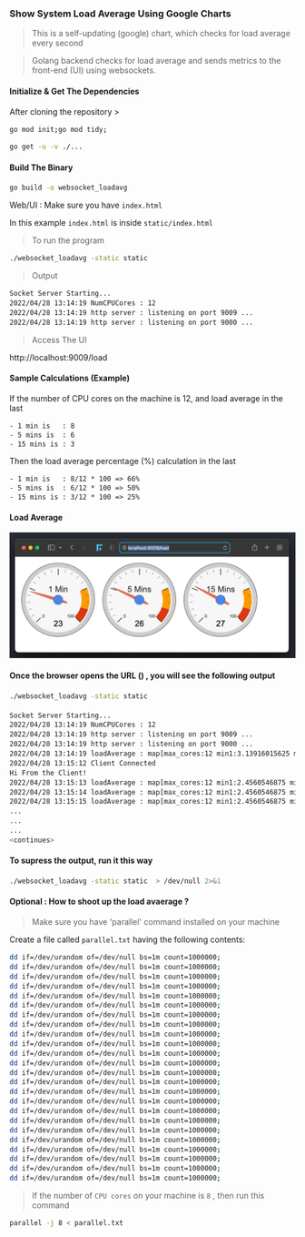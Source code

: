 ### Show System Load Average Using Google Charts

> This is a self-updating (google) chart, which checks for load average every second

> Golang backend checks for load average and sends metrics to the front-end (UI) using websockets.

#### Initialize & Get The Dependencies

After cloning the repository >

```bash
go mod init;go mod tidy;
```

```bash
go get -u -v ./...
```

#### Build The Binary

```bash
go build -o websocket_loadavg
```

Web/UI : Make sure you have `index.html`

In this example `index.html` is inside `static/index.html`

> To run the program

```bash
./websocket_loadavg -static static
```

> Output

```bash
Socket Server Starting...
2022/04/28 13:14:19 NumCPUCores : 12
2022/04/28 13:14:19 http server : listening on port 9009 ...
2022/04/28 13:14:19 http server : listening on port 9000 ...
```

> Access The UI

http://localhost:9009/load

#### Sample Calculations (Example)

If the number of CPU cores on the machine is 12, and load average in the last
```
- 1 min is   : 8
- 5 mins is  : 6
- 15 mins is : 3
```

Then the load average percentage (%) calculation in the last
```
- 1 min is   : 8/12 * 100 => 66%
- 5 mins is  : 6/12 * 100 => 50%
- 15 mins is : 3/12 * 100 => 25%
```

#### Load Average

![plot](./loadavg.jpg)

#### Once the browser opens the URL () , you will see the following output

```bash
./websocket_loadavg -static static

Socket Server Starting...
2022/04/28 13:14:19 NumCPUCores : 12
2022/04/28 13:14:19 http server : listening on port 9009 ...
2022/04/28 13:14:19 http server : listening on port 9000 ...
2022/04/28 13:14:19 loadAverage : map[max_cores:12 min1:3.13916015625 min15:3.267578125 min15_percent:27.229817708333332 min1_percent:26.15966796875 min5:3.34912109375 min5_percent:27.909342447916668]
2022/04/28 13:15:12 Client Connected
Hi From the Client!
2022/04/28 13:15:13 loadAverage : map[max_cores:12 min1:2.4560546875 min15:3.1806640625 min15_percent:26.505533854166668 min1_percent:20.467122395833336 min5:3.10888671875 min5_percent:25.907389322916668]
2022/04/28 13:15:14 loadAverage : map[max_cores:12 min1:2.4560546875 min15:3.1806640625 min15_percent:26.505533854166668 min1_percent:20.467122395833336 min5:3.10888671875 min5_percent:25.907389322916668]
2022/04/28 13:15:15 loadAverage : map[max_cores:12 min1:2.4560546875 min15:3.1806640625 min15_percent:26.505533854166668 min1_percent:20.467122395833336 min5:3.10888671875 min5_percent:25.907389322916668]
...
...
...
<continues>
```

#### To supress the output, run it this way

```bash
./websocket_loadavg -static static  > /dev/null 2>&1
```

#### Optional : How to shoot up the load avaerage ?

> Make sure you have 'parallel' command installed on your machine

Create a file called `parallel.txt` having the following contents:

```bash
dd if=/dev/urandom of=/dev/null bs=1m count=1000000;
dd if=/dev/urandom of=/dev/null bs=1m count=1000000;
dd if=/dev/urandom of=/dev/null bs=1m count=1000000;
dd if=/dev/urandom of=/dev/null bs=1m count=1000000;
dd if=/dev/urandom of=/dev/null bs=1m count=1000000;
dd if=/dev/urandom of=/dev/null bs=1m count=1000000;
dd if=/dev/urandom of=/dev/null bs=1m count=1000000;
dd if=/dev/urandom of=/dev/null bs=1m count=1000000;
dd if=/dev/urandom of=/dev/null bs=1m count=1000000;
dd if=/dev/urandom of=/dev/null bs=1m count=1000000;
dd if=/dev/urandom of=/dev/null bs=1m count=1000000;
dd if=/dev/urandom of=/dev/null bs=1m count=1000000;
dd if=/dev/urandom of=/dev/null bs=1m count=1000000;
dd if=/dev/urandom of=/dev/null bs=1m count=1000000;
dd if=/dev/urandom of=/dev/null bs=1m count=1000000;
dd if=/dev/urandom of=/dev/null bs=1m count=1000000;
dd if=/dev/urandom of=/dev/null bs=1m count=1000000;
dd if=/dev/urandom of=/dev/null bs=1m count=1000000;
dd if=/dev/urandom of=/dev/null bs=1m count=1000000;
dd if=/dev/urandom of=/dev/null bs=1m count=1000000;
dd if=/dev/urandom of=/dev/null bs=1m count=1000000;
dd if=/dev/urandom of=/dev/null bs=1m count=1000000;
dd if=/dev/urandom of=/dev/null bs=1m count=1000000;
dd if=/dev/urandom of=/dev/null bs=1m count=1000000;
```

> If the number of `CPU cores` on your machine is `8` , then run this command

```bash
parallel -j 8 < parallel.txt
```